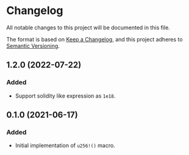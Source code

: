 # Changelog
All notable changes to this project will be documented in this file.

The format is based on [Keep a Changelog](https://keepachangelog.com/en/1.0.0/),
and this project adheres to [Semantic Versioning](https://semver.org/spec/v2.0.0.html).

## 1.2.0 (2022-07-22)
### Added
- Support solidity like expression as `1e18`.

## 0.1.0 (2021-06-17)
### Added
- Initial implementation of `u256!()` macro.
